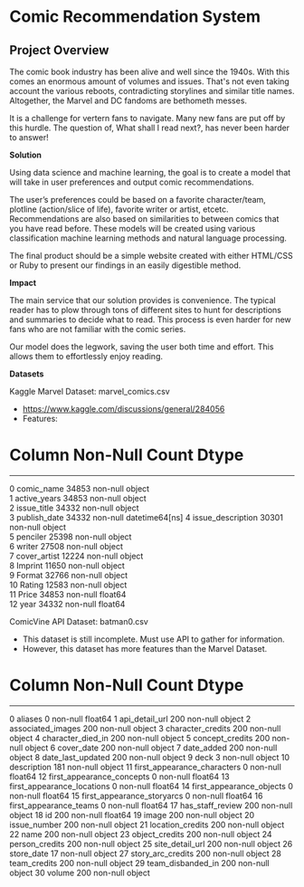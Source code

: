 # Comic Recommendation System #

## Project Overview ##
The comic book industry has been alive and well since the 1940s. With this comes an enormous amount of volumes and issues. That's not even taking account the various reboots, contradicting storylines and similar title names. Altogether, the Marvel and DC fandoms are bethometh messes. 

It is a challenge for vertern fans to navigate. Many new fans are put off by this hurdle. The question of, What shall I read next?, has never been harder to answer!

**Solution**

Using data science and machine learning, the goal is to create a model that will take in user preferences and output comic recommendations. 

The user’s preferences could be based on a favorite character/team, plotline (action/slice of life), favorite writer or artist, etcetc. Recommendations are also based on similarities to between comics that you have read before. These models will be created using various classification machine learning methods and natural language processing. 

The final product should be a simple website created with either HTML/CSS or Ruby to present our findings in an easily digestible method. 

**Impact**

The main service that our solution provides is convenience. The typical reader has to plow through tons of different sites to hunt for descriptions and summaries to decide what to read. This process is even harder for new fans who are not familiar with the comic series. 

Our model does the legwork, saving the user both time and effort. This allows them to effortlessly enjoy reading. 

**Datasets**

Kaggle Marvel Dataset: marvel_comics.csv
- https://www.kaggle.com/discussions/general/284056
- Features:
 #   Column             Non-Null Count  Dtype         
---  ------             --------------  -----         
 0   comic_name         34853 non-null  object        
 1   active_years       34853 non-null  object        
 2   issue_title        34332 non-null  object        
 3   publish_date       34332 non-null  datetime64[ns]
 4   issue_description  30301 non-null  object        
 5   penciler           25398 non-null  object        
 6   writer             27508 non-null  object        
 7   cover_artist       12224 non-null  object        
 8   Imprint            11650 non-null  object        
 9   Format             32766 non-null  object        
 10  Rating             12583 non-null  object        
 11  Price              34853 non-null  float64       
 12  year               34332 non-null  float64       

ComicVine API Dataset: batman0.csv
- This dataset is still incomplete. Must use API to gather for information. 
- However, this dataset has more features than the Marvel Dataset. 
 #   Column                       Non-Null Count  Dtype  
---  ------                       --------------  -----  
 0   aliases                      0 non-null      float64
 1   api_detail_url               200 non-null    object 
 2   associated_images            200 non-null    object 
 3   character_credits            200 non-null    object 
 4   character_died_in            200 non-null    object 
 5   concept_credits              200 non-null    object 
 6   cover_date                   200 non-null    object 
 7   date_added                   200 non-null    object 
 8   date_last_updated            200 non-null    object 
 9   deck                         3 non-null      object 
 10  description                  181 non-null    object 
 11  first_appearance_characters  0 non-null      float64
 12  first_appearance_concepts    0 non-null      float64
 13  first_appearance_locations   0 non-null      float64
 14  first_appearance_objects     0 non-null      float64
 15  first_appearance_storyarcs   0 non-null      float64
 16  first_appearance_teams       0 non-null      float64
 17  has_staff_review             200 non-null    object 
 18  id                           200 non-null    float64
 19  image                        200 non-null    object 
 20  issue_number                 200 non-null    object 
 21  location_credits             200 non-null    object 
 22  name                         200 non-null    object 
 23  object_credits               200 non-null    object 
 24  person_credits               200 non-null    object 
 25  site_detail_url              200 non-null    object 
 26  store_date                   17 non-null     object 
 27  story_arc_credits            200 non-null    object 
 28  team_credits                 200 non-null    object 
 29  team_disbanded_in            200 non-null    object 
 30  volume                       200 non-null    object 